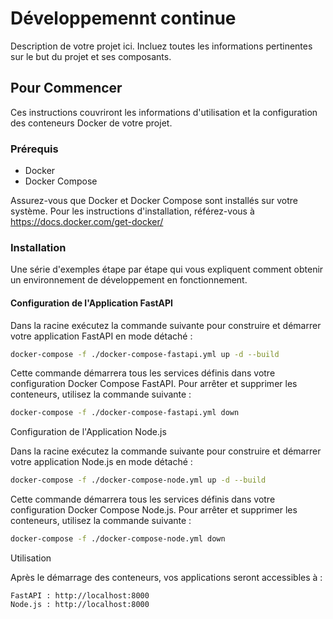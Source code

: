 # Développemennt continue

Description de votre projet ici. Incluez toutes les informations pertinentes sur le but du projet et ses composants.

## Pour Commencer

Ces instructions couvriront les informations d'utilisation et la configuration des conteneurs Docker de votre projet.

### Prérequis

- Docker
- Docker Compose

Assurez-vous que Docker et Docker Compose sont installés sur votre système. Pour les instructions d'installation, référez-vous à  https://docs.docker.com/get-docker/

### Installation

Une série d'exemples étape par étape qui vous expliquent comment obtenir un environnement de développement en fonctionnement.

#### Configuration de l'Application FastAPI

Dans la racine exécutez la commande suivante pour construire et démarrer votre application FastAPI en mode détaché :

```bash
docker-compose -f ./docker-compose-fastapi.yml up -d --build
```

Cette commande démarrera tous les services définis dans votre configuration Docker Compose FastAPI. Pour arrêter et supprimer les conteneurs, utilisez la commande suivante :

```bash
docker-compose -f ./docker-compose-fastapi.yml down
```
Configuration de l'Application Node.js

Dans la racine exécutez la commande suivante pour construire et démarrer votre application Node.js en mode détaché :

```bash
docker-compose -f ./docker-compose-node.yml up -d --build
```

Cette commande démarrera tous les services définis dans votre configuration Docker Compose Node.js. Pour arrêter et supprimer les conteneurs, utilisez la commande suivante :

```bash
docker-compose -f ./docker-compose-node.yml down
```

Utilisation

Après le démarrage des conteneurs, vos applications seront accessibles à :

    FastAPI : http://localhost:8000    
    Node.js : http://localhost:8000